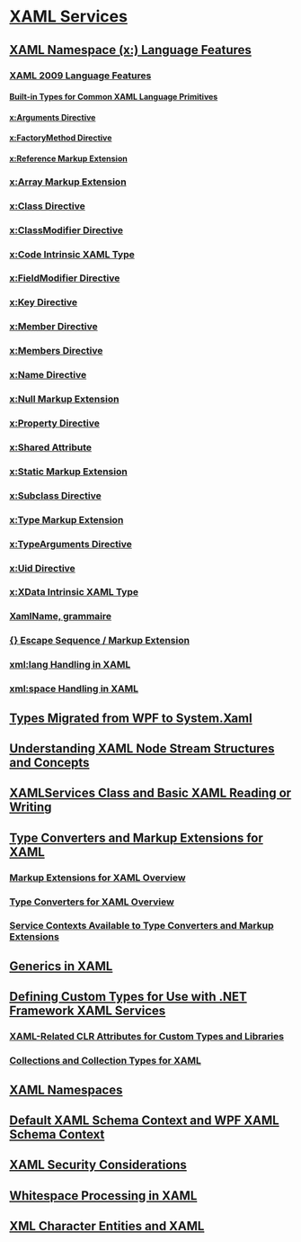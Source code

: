 # [XAML Services](index.md)
## [XAML Namespace (x:) Language Features](xaml-namespace-x-language-features.md)
### [XAML 2009 Language Features](xaml-2009-language-features.md)
#### [Built-in Types for Common XAML Language Primitives](built-in-types-for-common-xaml-language-primitives.md)
#### [x:Arguments Directive](x-arguments-directive.md)
#### [x:FactoryMethod Directive](x-factorymethod-directive.md)
#### [x:Reference Markup Extension](x-reference-markup-extension.md)
### [x:Array Markup Extension](x-array-markup-extension.md)
### [x:Class Directive](x-class-directive.md)
### [x:ClassModifier Directive](x-classmodifier-directive.md)
### [x:Code Intrinsic XAML Type](x-code-intrinsic-xaml-type.md)
### [x:FieldModifier Directive](x-fieldmodifier-directive.md)
### [x:Key Directive](x-key-directive.md)
### [x:Member Directive](x-member-directive.md)
### [x:Members Directive](x-members-directive.md)
### [x:Name Directive](x-name-directive.md)
### [x:Null Markup Extension](x-null-markup-extension.md)
### [x:Property Directive](x-property-directive.md)
### [x:Shared Attribute](x-shared-attribute.md)
### [x:Static Markup Extension](x-static-markup-extension.md)
### [x:Subclass Directive](x-subclass-directive.md)
### [x:Type Markup Extension](x-type-markup-extension.md)
### [x:TypeArguments Directive](x-typearguments-directive.md)
### [x:Uid Directive](x-uid-directive.md)
### [x:XData Intrinsic XAML Type](x-xdata-intrinsic-xaml-type.md)
### [XamlName, grammaire](xamlname-grammar.md)
### [{} Escape Sequence / Markup Extension](escape-sequence-markup-extension.md)
### [xml:lang Handling in XAML](xml-lang-handling-in-xaml.md)
### [xml:space Handling in XAML](xml-space-handling-in-xaml.md)
## [Types Migrated from WPF to System.Xaml](types-migrated-from-wpf-to-system-xaml.md)
## [Understanding XAML Node Stream Structures and Concepts](understanding-xaml-node-stream-structures-and-concepts.md)
## [XAMLServices Class and Basic XAML Reading or Writing](xamlservices-class-and-basic-xaml-reading-or-writing.md)
## [Type Converters and Markup Extensions for XAML](type-converters-and-markup-extensions-for-xaml.md)
### [Markup Extensions for XAML Overview](markup-extensions-for-xaml-overview.md)
### [Type Converters for XAML Overview](type-converters-for-xaml-overview.md)
### [Service Contexts Available to Type Converters and Markup Extensions](service-contexts-available-to-type-converters-and-markup-extensions.md)
## [Generics in XAML](generics-in-xaml.md)
## [Defining Custom Types for Use with .NET Framework XAML Services](defining-custom-types-for-use-with-net-framework-xaml-services.md)
### [XAML-Related CLR Attributes for Custom Types and Libraries](xaml-related-clr-attributes-for-custom-types-and-libraries.md)
### [Collections and Collection Types for XAML](collections-and-collection-types-for-xaml.md)
## [XAML Namespaces](xaml-namespaces-for-net-framework-xaml-services.md)
## [Default XAML Schema Context and WPF XAML Schema Context](default-xaml-schema-context-and-wpf-xaml-schema-context.md)
## [XAML Security Considerations](xaml-security-considerations.md)
## [Whitespace Processing in XAML](whitespace-processing-in-xaml.md)
## [XML Character Entities and XAML](xml-character-entities-and-xaml.md)
